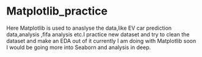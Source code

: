 # Matplotlib_practice

Here Matplotlib is used to anaslyse the data,like EV car prediction data,analysis ,fifa analysis etc.I practice new dataset and try to clean the dataset and make an EDA out of it currently I am doing with Matplotlib soon I would be going more into Seaborn and analysis in deep.
